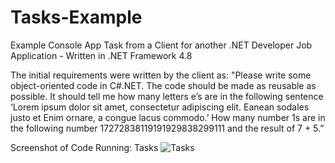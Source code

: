 # Tasks-Example
Example Console App Task from a Client for another .NET Developer Job Application - Written in .NET Framework 4.8


The initial requirements were written by the client as: "Please write some object-oriented code in C#.NET. The code should be made as reusable as possible. It should tell me how many letters e’s are in the following sentence ‘Lorem ipsum dolor sit amet, consectetur adipiscing elit. Eanean sodales justo et Enim ornare, a congue lacus commodo.’ How many number 1s are in the following number 17272838119191929838299111 and the result of 7 + 5.”

Screenshot of Code Running: Tasks
![Tasks](https://user-images.githubusercontent.com/97122800/157868189-5777ad8e-b402-4b69-95d2-1d09608115a7.PNG)
